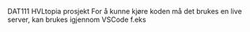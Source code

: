 DAT111 HVLtopia prosjekt
For å kunne kjøre koden må det brukes en live server, kan brukes igjennom VSCode f.eks
